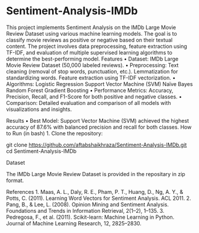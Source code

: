 # Sentiment-Analysis-IMDb
This project implements Sentiment Analysis on the IMDb Large Movie Review Dataset using various machine learning models. The goal is to classify movie reviews as positive or negative based on their textual content. The project involves data preprocessing, feature extraction using TF-IDF, and evaluation of multiple supervised learning algorithms to determine the best-performing model.
Features
	•	Dataset: IMDb Large Movie Review Dataset (50,000 labeled reviews).
	•	Preprocessing:
	  Text cleaning (removal of stop words, punctuation, etc.).
	 	Lemmatization for standardizing words.
		Feature extraction using TF-IDF vectorization.
	•	Algorithms:
		Logistic Regression
		Support Vector Machine (SVM)
		Naïve Bayes
		Random Forest
		Gradient Boosting
	•	Performance Metrics:
		Accuracy, Precision, Recall, and F1-Score for both positive and negative classes.
	•	Comparison:
		Detailed evaluation and comparison of all models with visualizations and insights.

Results
	•	Best Model: Support Vector Machine (SVM) achieved the highest accuracy of 87.6% with balanced precision and recall for both classes.
 How to Run (in bash)
	1.	Clone the repository:
 
 git clone https://github.com/aftabshaikhraza/Sentiment-Analysis-IMDb.git
 cd Sentiment-Analysis-IMDb

Dataset

The IMDb Large Movie Review Dataset is provided in the repositary in zip format.

References
	1.	Maas, A. L., Daly, R. E., Pham, P. T., Huang, D., Ng, A. Y., & Potts, C. (2011). Learning Word Vectors for Sentiment Analysis. ACL 2011.
	2.	Pang, B., & Lee, L. (2008). Opinion Mining and Sentiment Analysis. Foundations and Trends in Information Retrieval, 2(1–2), 1–135.
	3.	Pedregosa, F., et al. (2011). Scikit-learn: Machine Learning in Python. Journal of Machine Learning Research, 12, 2825–2830.
